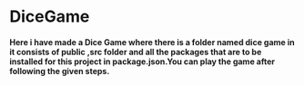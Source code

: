 # DiceGame

#### Here i have made a Dice Game where there is a folder named dice game in it consists of public ,src folder and all the packages that are to be installed for this project in package.json.You can play the game after following the given steps.
